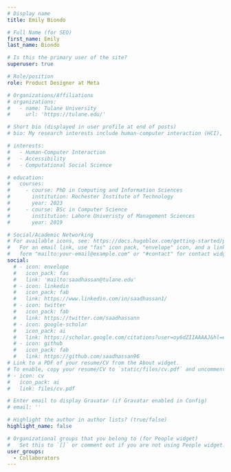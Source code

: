 ```yaml
---
# Display name
title: Emily Biondo

# Full Name (for SEO)
first_name: Emily
last_name: Biondo

# Is this the primary user of the site?
superuser: true

# Role/position
role: Product Designer at Meta

# Organizations/Affiliations
# organizations:
#   - name: Tulane University
#     url: 'https://tulane.edu/'

# Short bio (displayed in user profile at end of posts)
# bio: My research interests include human-computer interaction (HCI), accessibility, and computational social science.

# interests:
#   - Human-Computer Interaction
#   - Accessibility
#   - Computational Social Science

# education:
#   courses:
#     - course: PhD in Computing and Information Sciences
#       institution: Rochester Institute of Technology
#       year: 2023
#     - course: BSc in Computer Science
#       institution: Lahore Univeristy of Management Sciences
#       year: 2019

# Social/Academic Networking
# For available icons, see: https://docs.hugoblox.com/getting-started/page-builder/#icons
#   For an email link, use "fas" icon pack, "envelope" icon, and a link in the
#   form "mailto:your-email@example.com" or "#contact" for contact widget.
social:
  # - icon: envelope
  #   icon_pack: fas
  #   link: 'mailto:saadhassan@tulane.edu'
  # - icon: linkedin
  #   icon_pack: fab
  #   link: https://www.linkedin.com/in/saadhassan1/
  # - icon: twitter
  #   icon_pack: fab
  #   link: https://twitter.com/saadhassann
  # - icon: google-scholar
  #   icon_pack: ai
  #   link: https://scholar.google.com/citations?user=oy6dZIIAAAAJ&hl=en
  # - icon: github
  #   icon_pack: fab
  #   link: https://github.com/saadhassan96
# Link to a PDF of your resume/CV from the About widget.
# To enable, copy your resume/CV to `static/files/cv.pdf` and uncomment the lines below.
# - icon: cv
#   icon_pack: ai
#   link: files/cv.pdf

# Enter email to display Gravatar (if Gravatar enabled in Config)
# email: ''

# Highlight the author in author lists? (true/false)
highlight_name: false

# Organizational groups that you belong to (for People widget)
#   Set this to `[]` or comment out if you are not using People widget.
user_groups:
  - Collaborators
---
```


